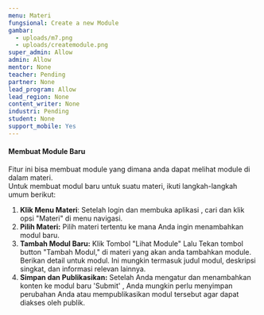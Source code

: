 ```yaml
---
menu: Materi
fungsional: Create a new Module
gambar:
  - uploads/m7.png
  - uploads/createmodule.png
super_admin: Allow
admin: Allow
mentor: None
teacher: Pending
partner: None
lead_program: Allow
lead_region: None
content_writer: None
industri: Pending
student: None
support_mobile: Yes
---
```

#### Membuat Module Baru

F﻿itur ini bisa membuat module yang dimana anda dapat melihat module di dalam materi.\
Untuk membuat modul baru untuk suatu materi, ikuti langkah-langkah umum berikut:

1. **Klik Menu Materi**: Setelah l﻿ogin dan membuka aplikasi , cari dan klik opsi "Materi" di menu navigasi.
2. **Pilih Materi:** Pilih materi tertentu ke mana Anda ingin menambahkan modul baru.
3. **Tambah Modul Baru:**  K﻿lik Tombol "Lihat Module" Lalu Tekan tombol button "Tambah Modul," di materi yang akan anda tambahkan module. Berikan detail untuk modul. Ini mungkin termasuk judul modul, deskripsi singkat, dan informasi relevan lainnya.
4. **Simpan dan Publikasikan:** Setelah Anda mengatur dan menambahkan konten ke modul baru 'Submit' , Anda mungkin perlu menyimpan perubahan Anda atau mempublikasikan modul tersebut agar dapat diakses oleh publik.
